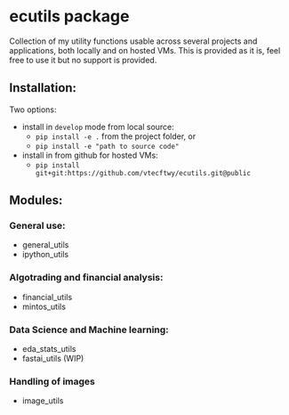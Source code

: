 # ecutils package
Collection of my utility functions usable across several projects and applications, both locally and on hosted VMs.
This is provided as it is, feel free to use it but no support is provided.

## Installation:
Two options:
- install in `develop` mode from local source:
    - `pip install -e .` from the project folder, or
    - `pip install -e "path to source code"`
- install in from github for hosted VMs:
    - `pip install git+git:https://github.com/vtecftwy/ecutils.git@public`

## Modules:
### General use:
- general_utils
- ipython_utils

### Algotrading and financial analysis:
- financial_utils
- mintos_utils

### Data Science and Machine learning:
- eda_stats_utils
- fastai_utils (WIP)

### Handling of images
- image_utils